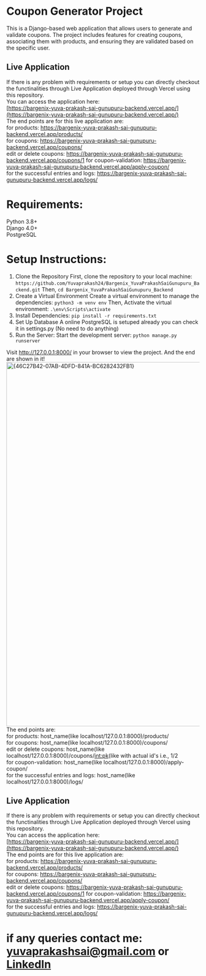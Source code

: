 # Coupon Generator Project
This is a Django-based web application that allows users to generate and validate coupons. The project includes features for creating coupons, associating them with products, and ensuring they are validated based on the specific user.

## Live Application
If there is any problem with requirements or setup you can directly checkout the functinalities through Live Application deployed through Vercel using this repository.<br>
You can access the application here:  <br>
[https://bargenix-yuva-prakash-sai-gunupuru-backend.vercel.app/](https://bargenix-yuva-prakash-sai-gunupuru-backend.vercel.app/) <br>
The end points are for this live application are: <br>
for products: https://bargenix-yuva-prakash-sai-gunupuru-backend.vercel.app/products/ <br>
for coupons: https://bargenix-yuva-prakash-sai-gunupuru-backend.vercel.app/coupons/ <br>
edit or delete coupons: https://bargenix-yuva-prakash-sai-gunupuru-backend.vercel.app/coupons/1
for coupon-validation: https://bargenix-yuva-prakash-sai-gunupuru-backend.vercel.app/apply-coupon/ <br>
for the successful entries and logs: https://bargenix-yuva-prakash-sai-gunupuru-backend.vercel.app/logs/ <br>


# Requirements:
Python 3.8+ <br>
Django 4.0+ <br>
PostgreSQL <br>
# Setup Instructions:
1. Clone the Repository
First, clone the repository to your local machine:
```https://github.com/Yuvaprakash24/Bargenix_YuvaPrakashSaiGunupuru_Backend.git```
Then,
```cd Bargenix_YuvaPrakashSaiGunupuru_Backend```
2. Create a Virtual Environment
Create a virtual environment to manage the dependencies:
```python3 -m venv env```
Then, Activate the virtual environment:
```.\env\Scripts\activate```
4. Install Dependencies:
```pip install -r requirements.txt```
5. Set Up Database
A online PostgreSQL is setuped already you can check it in settings.py (No need to do anything)
7. Run the Server:
Start the development server:
```python manage.py runserver```

Visit http://127.0.0.1:8000/ in your browser to view the project. And the end are shown in it!
<img width="950" alt="{46C27B42-07AB-4DFD-841A-BC6282432FB1}" src="https://github.com/user-attachments/assets/bf77c202-892a-4db0-91cb-f3af7dfc58a8" />
<br>
The end points are: <br>
for products: host_name(like localhost/127.0.0.1:8000)/products/ <br>
for coupons: host_name(like localhost/127.0.0.1:8000)/coupons/ <br>
edit or delete coupons: host_name(like localhost/127.0.0.1:8000)/coupons/<int:pk>(like with actual id's i.e., 1/2<br>
for coupon-validation: host_name(like localhost/127.0.0.1:8000)/apply-coupon/ <br>
for the successful entries and logs: host_name(like localhost/127.0.0.1:8000)/logs/ <br>


## Live Application
If there is any problem with requirements or setup you can directly checkout the functinalities through Live Application deployed through Vercel using this repository.<br>
You can access the application here:  <br>
[https://bargenix-yuva-prakash-sai-gunupuru-backend.vercel.app/](https://bargenix-yuva-prakash-sai-gunupuru-backend.vercel.app/) <br>
The end points are for this live application are: <br>
for products: https://bargenix-yuva-prakash-sai-gunupuru-backend.vercel.app/products/ <br>
for coupons: https://bargenix-yuva-prakash-sai-gunupuru-backend.vercel.app/coupons/ <br>
edit or delete coupons: https://bargenix-yuva-prakash-sai-gunupuru-backend.vercel.app/coupons/1
for coupon-validation: https://bargenix-yuva-prakash-sai-gunupuru-backend.vercel.app/apply-coupon/ <br>
for the successful entries and logs: https://bargenix-yuva-prakash-sai-gunupuru-backend.vercel.app/logs/ <br>

# if any queries contact me: yuvaprakashsai@gmail.com or [LinkedIn](https://www.linkedin.com/in/yuvaprakashsai-gunupuru)
